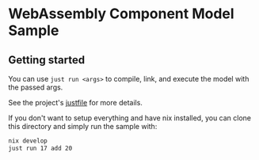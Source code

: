 # WebAssembly Component Model Sample

## Getting started

You can use `just run <args>` to compile, link, and execute the model with the passed args.

See the project's [justfile](/.justfile) for more details.

If you don't want to setup everything and have nix installed, you can clone this directory and simply run the sample with:

```sh
nix develop
just run 17 add 20
```